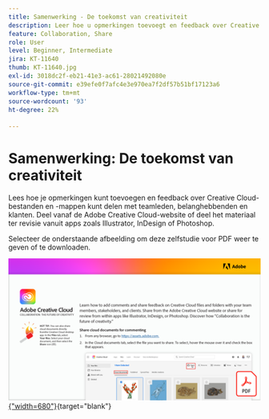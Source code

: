 ```yaml
---
title: Samenwerking - De toekomst van creativiteit
description: Leer hoe u opmerkingen toevoegt en feedback over Creative Cloud-bestanden en -mappen deelt met uw teamleden, stakeholders en klanten en geselecteerde lettertypen van Adobe Fonts
feature: Collaboration, Share
role: User
level: Beginner, Intermediate
jira: KT-11640
thumb: KT-11640.jpg
exl-id: 3018dc2f-eb21-41e3-ac61-28021492080e
source-git-commit: e39efe0f7afc4e3e970ea7f2df57b51bf17123a6
workflow-type: tm+mt
source-wordcount: '93'
ht-degree: 22%

---
```


# Samenwerking: De toekomst van creativiteit

Lees hoe je opmerkingen kunt toevoegen en feedback over Creative Cloud-bestanden en -mappen kunt delen met teamleden, belanghebbenden en klanten. Deel vanaf de Adobe Creative Cloud-website of deel het materiaal ter revisie vanuit apps zoals Illustrator, InDesign of Photoshop.

Selecteer de onderstaande afbeelding om deze zelfstudie voor PDF weer te geven of te downloaden.

[![Afbeelding van eerste pagina van zelfstudie](assets/Collaboration-The-Future-of-Creativity.png){&quot;width=680&quot;}](assets/Collaboration-The-Future-of-Creativity.pdf){target="blank"}
